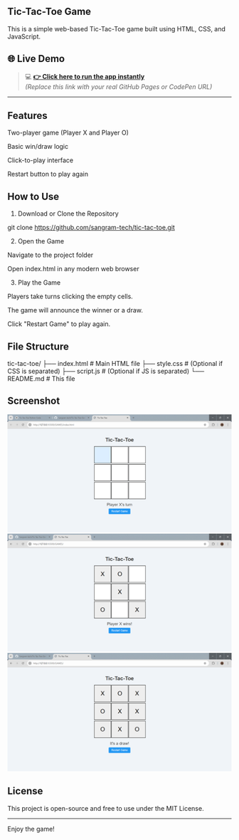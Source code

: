 ## Tic-Tac-Toe Game

This is a simple web-based Tic-Tac-Toe game built using HTML, CSS, and JavaScript.


## 🌐 Live Demo

> 💻 **[👉 Click here to run the app instantly](https://sangram-tech.github.io/Tic-Tac-Toe-Game/
)**  
> *(Replace this link with your real GitHub Pages or CodePen URL)*

---




##  Features

Two-player game (Player X and Player O)

Basic win/draw logic

Click-to-play interface

Restart button to play again


##  How to Use

1. Download or Clone the Repository

git clone https://github.com/sangram-tech/tic-tac-toe.git


2. Open the Game

Navigate to the project folder

Open index.html in any modern web browser



3. Play the Game

Players take turns clicking the empty cells.

The game will announce the winner or a draw.

Click "Restart Game" to play again.




##  File Structure

tic-tac-toe/
├── index.html        # Main HTML file
├── style.css         # (Optional if CSS is separated)
├── script.js         # (Optional if JS is separated)
└── README.md         # This file

## Screenshot
 ![Initial Game Board](./IMAGES/initial.png)
 ![Player X Wins](./IMAGES/x-win.png)
 ![it's draw](./IMAGES/draw.png)


## License

This project is open-source and free to use under the MIT License.


---

Enjoy the game!

